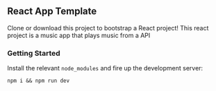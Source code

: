 ## React App Template

Clone or download this project to bootstrap a React project!
This react project is a music app that plays music from a API

### Getting Started

Install the relevant `node_modules` and fire up the development server:

```
npm i && npm run dev
```
